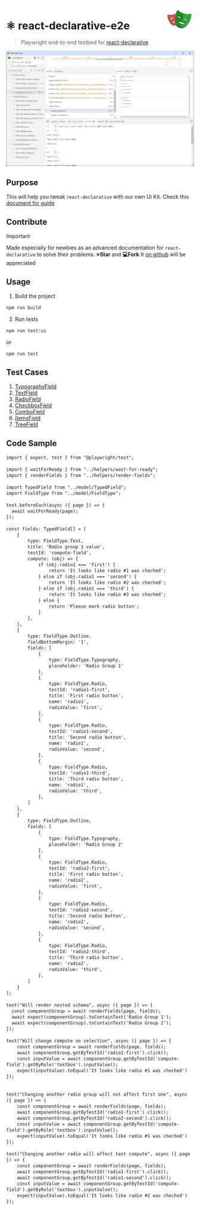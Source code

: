 <img src="./docs/playwright-logo.svg" height="75px" align="right">

# ⚛️ react-declarative-e2e

> Playwright end-to-end testbed for [react-declarative](https://github.com/react-declarative/react-declarative)

![screenshot](./docs/screenshot.png)

## Purpose

This will help you tweak `react-declarative` with our own UI Kit. Check this [document for guide](https://github.com/react-declarative/react-declarative/blob/master/docs/other/how-to-implement-uikit.md)

## Contribute

> [!IMPORTANT]
> Made especially for newbies as an advanced documentation for `react-declarative` to solve their problems. **⭐Star** and **💻Fork** It [on github](https://github.com/react-declarative/react-declarative) will be appreciated

## Usage

1. Build the project

```bash
npm run build
```

2. Run tests

```bash
npm run test:ui
```

or

```bash
npm run test
```


## Test Cases

<!--
```
const fieldMap = {
    'custom-layout': FieldType.Layout,
    'switch-field': FieldType.Switch,
    'yesno-field': FieldType.YesNo,
    'line-field': FieldType.Line,
    'file-field': FieldType.File,
    'group-layout': FieldType.Group,
    'paper-layout': FieldType.Paper,
    'outline-layout': FieldType.Outline,
    'expansion-layout': FieldType.Expansion,
    'date-field': FieldType.Date,
    'time-field': FieldType.Time,
    'progress-field': FieldType.Progress,
    'component-field': FieldType.Component,
    'slider-field': FieldType.Slider,
    'choose-field': FieldType.Choose,
    'dict-field': FieldType.Dict,
    'init-field': FieldType.Init,
    'phony-field': FieldType.Phony,
    'complete-field': FieldType.Complete,
    'rating-field': FieldType.Rating,
    'fragment-layout': FieldType.Fragment,
    'div-layout': FieldType.Div,
    'box-layout': FieldType.Box,
    'tabs-layout': FieldType.Tabs,
    'hero-layout': FieldType.Hero,
    'center-layout': FieldType.Center,
    'stretch-layout': FieldType.Stretch,
    'condition-layout': FieldType.Condition,
}
```
-->

1. [TypographyField](./e2e/spec/Typography.spec.ts)
2. [TextField](./e2e/spec/TextField.spec.ts)
3. [RadioField](./e2e/spec/Radio.spec.ts)
4. [CheckboxField](./e2e/spec/Checkbox.spec.ts)
5. [ComboField](./e2e/spec/Combo.spec.ts)
6. [ItemsField](./e2e/spec/Items.spec.ts)
6. [TreeField](./e2e/spec/Tree.spec.ts)

## Code Sample

```tsx
import { expect, test } from "@playwright/test";

import { waitForReady } from "../helpers/wait-for-ready";
import { renderFields } from "../helpers/render-fields";

import TypedField from "../model/TypedField";
import FieldType from "../model/FieldType";

test.beforeEach(async ({ page }) => {
  await waitForReady(page);
});

const fields: TypedField[] = [
    {
        type: FieldType.Text,
        title: 'Radio group 1 value',
        testId: 'compute-field',
        compute: (obj) => {
            if (obj.radio1 === 'first') {
                return 'It looks like radio #1 was cheched';
            } else if (obj.radio1 === 'second') {
                return 'It looks like radio #2 was cheched';
            } else if (obj.radio1 === 'third') {
                return 'It looks like radio #3 was cheched';
            } else {
                return 'Please mark radio button';
            }
        },
    },
    {
        type: FieldType.Outline,
        fieldBottomMargin: '1',
        fields: [
            {
                type: FieldType.Typography,
                placeholder: 'Radio Group 1'
            },
            {
                type: FieldType.Radio,
                testId: 'radio1-first',
                title: 'First radio button',
                name: 'radio1',
                radioValue: 'first',
            },
            {
                type: FieldType.Radio,
                testId: 'radio1-second',
                title: 'Second radio button',
                name: 'radio1',
                radioValue: 'second',
            },
            {
                type: FieldType.Radio,
                testId: 'radio1-third',
                title: 'Third radio button',
                name: 'radio1',
                radioValue: 'third',
            },
        ]
    },
    {
        type: FieldType.Outline,
        fields: [
            {
                type: FieldType.Typography,
                placeholder: 'Radio Group 2'
            },
            {
                type: FieldType.Radio,
                testId: 'radio2-first',
                title: 'First radio button',
                name: 'radio2',
                radioValue: 'first',
            },
            {
                type: FieldType.Radio,
                testId: 'radio2-second',
                title: 'Second radio button',
                name: 'radio2',
                radioValue: 'second',
            },
            {
                type: FieldType.Radio,
                testId: 'radio2-third',
                title: 'Third radio button',
                name: 'radio2',
                radioValue: 'third',
            },
        ]
    }
];

test("Will render nested schema", async ({ page }) => {
  const componentGroup = await renderFields(page, fields);
  await expect(componentGroup).toContainText('Radio Group 1');
  await expect(componentGroup).toContainText('Radio Group 2');
});

test("Will change compute on selection", async ({ page }) => {
    const componentGroup = await renderFields(page, fields);
    await componentGroup.getByTestId('radio1-first').click();
    const inputValue = await componentGroup.getByTestId('compute-field').getByRole('textbox').inputValue();
    expect(inputValue).toEqual('It looks like radio #1 was cheched')
});


test("Changing another radio group will not affect first one", async ({ page }) => {
    const componentGroup = await renderFields(page, fields);
    await componentGroup.getByTestId('radio1-first').click();
    await componentGroup.getByTestId('radio2-second').click();
    const inputValue = await componentGroup.getByTestId('compute-field').getByRole('textbox').inputValue();
    expect(inputValue).toEqual('It looks like radio #1 was cheched')
});

test("Changing another radio will affect text compute", async ({ page }) => {
    const componentGroup = await renderFields(page, fields);
    await componentGroup.getByTestId('radio1-first').click();
    await componentGroup.getByTestId('radio1-second').click();
    const inputValue = await componentGroup.getByTestId('compute-field').getByRole('textbox').inputValue();
    expect(inputValue).toEqual('It looks like radio #2 was cheched')
});

```